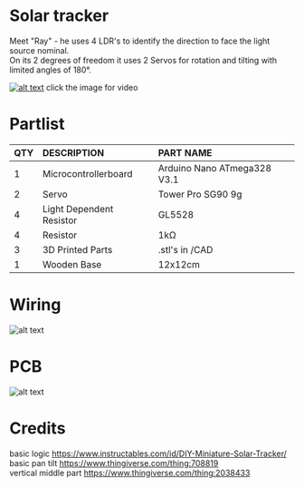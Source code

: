 # Solar tracker

Meet "Ray" - he uses 4 LDR's to identify the direction to face the light source nominal.<br/>
On its 2 degrees of freedom it uses 2 Servos for rotation and tilting with limited angles of 180°.

[![alt text](https://abload.de/img/dsc_0023_upgjjtd.jpg)](https://www.youtube.com/watch?v=aiPPVG4HHPI)
click the image for video


# Partlist
 
|QTY|	DESCRIPTION	|PART NAME|
| :---   | :---   | :---   |
|1|	Microcontrollerboard|	Arduino Nano ATmega328 V3.1|
|2|	Servo|	Tower Pro SG90 9g|
|4|	Light Dependent Resistor|	GL5528|
|4|	Resistor|	1kΩ|
|3|	3D Printed Parts|	.stl's in /CAD|
|1|	Wooden Base|	12x12cm|

# Wiring
![alt text](https://abload.de/img/wireingojk72.png)

# PCB
![alt text](https://abload.de/img/pcbh3j14.jpg)

# Credits
basic logic https://www.instructables.com/id/DIY-Miniature-Solar-Tracker/ <br/>
basic pan tilt https://www.thingiverse.com/thing:708819 <br/>
vertical middle part https://www.thingiverse.com/thing:2038433
